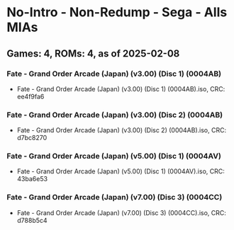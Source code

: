 # No-Intro - Non-Redump - Sega - Alls MIAs
## Games: 4, ROMs: 4, as of 2025-02-08

### Fate - Grand Order Arcade (Japan) (v3.00) (Disc 1) (0004AB)
- Fate - Grand Order Arcade (Japan) (v3.00) (Disc 1) (0004AB).iso, CRC: ee4f9fa6

### Fate - Grand Order Arcade (Japan) (v3.00) (Disc 2) (0004AB)
- Fate - Grand Order Arcade (Japan) (v3.00) (Disc 2) (0004AB).iso, CRC: d7bc8270

### Fate - Grand Order Arcade (Japan) (v5.00) (Disc 1) (0004AV)
- Fate - Grand Order Arcade (Japan) (v5.00) (Disc 1) (0004AV).iso, CRC: 43ba6e53

### Fate - Grand Order Arcade (Japan) (v7.00) (Disc 3) (0004CC)
- Fate - Grand Order Arcade (Japan) (v7.00) (Disc 3) (0004CC).iso, CRC: d788b5c4
